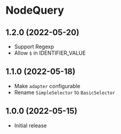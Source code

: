 # NodeQuery

## 1.2.0 (2022-05-20)

* Support Regexp
* Allow `$` in IDENTIFIER_VALUE

## 1.1.0 (2022-05-18)

* Make `adapter` configurable
* Rename `SimpleSelector` to `BasicSelector`

## 1.0.0 (2022-05-15)

* Initial release